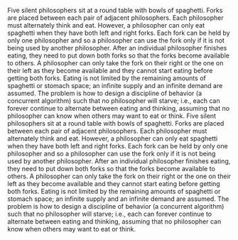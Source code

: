   Five silent philosophers sit at a round table with bowls of spaghetti.
  Forks are placed between each pair of adjacent philosophers.
  Each philosopher must alternately think and eat.
  However, a philosopher can only eat spaghetti when they have both left and right forks.
  Each fork can be held by only one philosopher and so a philosopher can use the fork only if it is not being used by another philosopher.
  After an individual philosopher finishes eating, they need to put down both forks so that the forks become available to others.
  A philosopher can only take the fork on their right or the one on their left as they become available
   and they cannot start eating before getting both forks.
  Eating is not limited by the remaining amounts of spaghetti or stomach space; an infinite supply and an infinite demand are assumed.
  The problem is how to design a discipline of behavior (a concurrent algorithm) such that no philosopher will starve;
  i.e., each can forever continue to alternate between eating and thinking,
   assuming that no philosopher can know when others may want to eat or think.
  Five silent philosophers sit at a round table with bowls of spaghetti. Forks are placed between each pair of adjacent philosophers.
  Each philosopher must alternately think and eat.
  However, a philosopher can only eat spaghetti when they have both left and right forks.
  Each fork can be held by only one philosopher and so a philosopher can use the fork only if it is not being used by another philosopher.
  After an individual philosopher finishes eating, they need to put down both forks so that the forks become available to others.
  A philosopher can only take the fork on their right or the one on their left as they
   become available and they cannot start eating before getting both forks.
  Eating is not limited by the remaining amounts of spaghetti or stomach space;
   an infinite supply and an infinite demand are assumed.
  The problem is how to design a discipline of behavior (a concurrent algorithm) such that no philosopher will starve;
  i.e., each can forever continue to alternate between eating and thinking, assuming that no philosopher can know when others
   may want to eat or think.